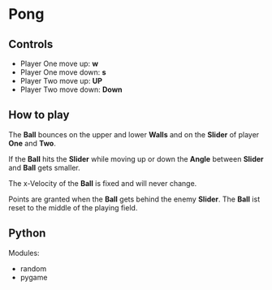 # Pong

## **Controls**

-   Player One move up: **w**
-   Player One move down: **s**
-   Player Two move up: **UP**
-   Player Two move down: **Down**

## **How to play**

The **Ball** bounces on the upper and lower **Walls** and on the **Slider** of player **One** and **Two**.

If the **Ball** hits the **Slider** while moving up or down the **Angle** between **Slider** and **Ball** gets smaller.

The x-Velocity of the **Ball** is fixed and will never change.

Points are granted when the **Ball** gets behind the enemy **Slider**. The **Ball** ist reset to the middle of the playing field.

## Python

Modules:

-   random
-   pygame
